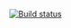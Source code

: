 [![Build status](https://ci.appveyor.com/api/projects/status/jkarw08wuns718ug/branch/master?svg=true)](https://ci.appveyor.com/project/VickyBooGit/aqa-task-4-selenide/branch/master)